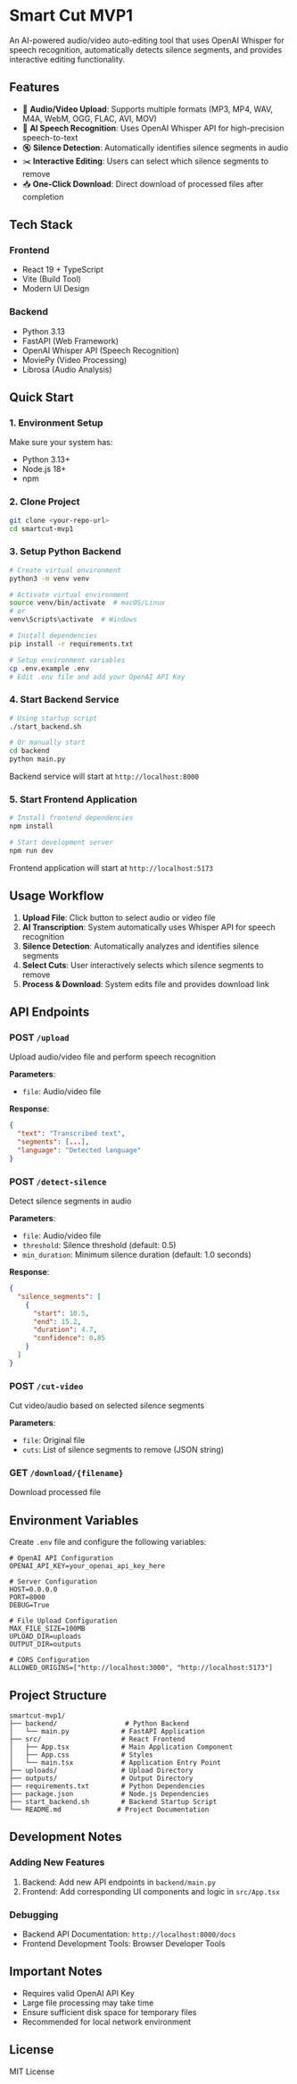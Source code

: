 # Smart Cut MVP1

An AI-powered audio/video auto-editing tool that uses OpenAI Whisper for speech recognition, automatically detects silence segments, and provides interactive editing functionality.

## Features

- 🎵 **Audio/Video Upload**: Supports multiple formats (MP3, MP4, WAV, M4A, WebM, OGG, FLAC, AVI, MOV)
- 🎤 **AI Speech Recognition**: Uses OpenAI Whisper API for high-precision speech-to-text
- 🔇 **Silence Detection**: Automatically identifies silence segments in audio
- ✂️ **Interactive Editing**: Users can select which silence segments to remove
- 📥 **One-Click Download**: Direct download of processed files after completion

## Tech Stack

### Frontend
- React 19 + TypeScript
- Vite (Build Tool)
- Modern UI Design

### Backend
- Python 3.13
- FastAPI (Web Framework)
- OpenAI Whisper API (Speech Recognition)
- MoviePy (Video Processing)
- Librosa (Audio Analysis)

## Quick Start

### 1. Environment Setup

Make sure your system has:
- Python 3.13+
- Node.js 18+
- npm

### 2. Clone Project

```bash
git clone <your-repo-url>
cd smartcut-mvp1
```

### 3. Setup Python Backend

```bash
# Create virtual environment
python3 -m venv venv

# Activate virtual environment
source venv/bin/activate  # macOS/Linux
# or
venv\Scripts\activate  # Windows

# Install dependencies
pip install -r requirements.txt

# Setup environment variables
cp .env.example .env
# Edit .env file and add your OpenAI API Key
```

### 4. Start Backend Service

```bash
# Using startup script
./start_backend.sh

# Or manually start
cd backend
python main.py
```

Backend service will start at `http://localhost:8000`

### 5. Start Frontend Application

```bash
# Install frontend dependencies
npm install

# Start development server
npm run dev
```

Frontend application will start at `http://localhost:5173`

## Usage Workflow

1. **Upload File**: Click button to select audio or video file
2. **AI Transcription**: System automatically uses Whisper API for speech recognition
3. **Silence Detection**: Automatically analyzes and identifies silence segments
4. **Select Cuts**: User interactively selects which silence segments to remove
5. **Process & Download**: System edits file and provides download link

## API Endpoints

### POST `/upload`
Upload audio/video file and perform speech recognition

**Parameters**:
- `file`: Audio/video file

**Response**:
```json
{
  "text": "Transcribed text",
  "segments": [...],
  "language": "Detected language"
}
```

### POST `/detect-silence`
Detect silence segments in audio

**Parameters**:
- `file`: Audio/video file
- `threshold`: Silence threshold (default: 0.5)
- `min_duration`: Minimum silence duration (default: 1.0 seconds)

**Response**:
```json
{
  "silence_segments": [
    {
      "start": 10.5,
      "end": 15.2,
      "duration": 4.7,
      "confidence": 0.85
    }
  ]
}
```

### POST `/cut-video`
Cut video/audio based on selected silence segments

**Parameters**:
- `file`: Original file
- `cuts`: List of silence segments to remove (JSON string)

### GET `/download/{filename}`
Download processed file

## Environment Variables

Create `.env` file and configure the following variables:

```env
# OpenAI API Configuration
OPENAI_API_KEY=your_openai_api_key_here

# Server Configuration
HOST=0.0.0.0
PORT=8000
DEBUG=True

# File Upload Configuration
MAX_FILE_SIZE=100MB
UPLOAD_DIR=uploads
OUTPUT_DIR=outputs

# CORS Configuration
ALLOWED_ORIGINS=["http://localhost:3000", "http://localhost:5173"]
```

## Project Structure

```
smartcut-mvp1/
├── backend/                 # Python Backend
│   └── main.py             # FastAPI Application
├── src/                    # React Frontend
│   ├── App.tsx             # Main Application Component
│   ├── App.css             # Styles
│   └── main.tsx            # Application Entry Point
├── uploads/                # Upload Directory
├── outputs/                # Output Directory
├── requirements.txt        # Python Dependencies
├── package.json            # Node.js Dependencies
├── start_backend.sh        # Backend Startup Script
└── README.md              # Project Documentation
```

## Development Notes

### Adding New Features
1. Backend: Add new API endpoints in `backend/main.py`
2. Frontend: Add corresponding UI components and logic in `src/App.tsx`

### Debugging
- Backend API Documentation: `http://localhost:8000/docs`
- Frontend Development Tools: Browser Developer Tools

## Important Notes

- Requires valid OpenAI API Key
- Large file processing may take time
- Ensure sufficient disk space for temporary files
- Recommended for local network environment

## License

MIT License